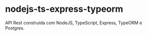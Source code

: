 # nodejs-ts-express-typeorm
API Rest construída com NodeJS, TypeScript, Express, TypeORM e Postgres.
